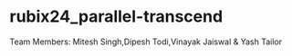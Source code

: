 # rubix24_parallel-transcend
Team Members: Mitesh Singh,Dipesh Todi,Vinayak Jaiswal &amp; Yash Tailor
